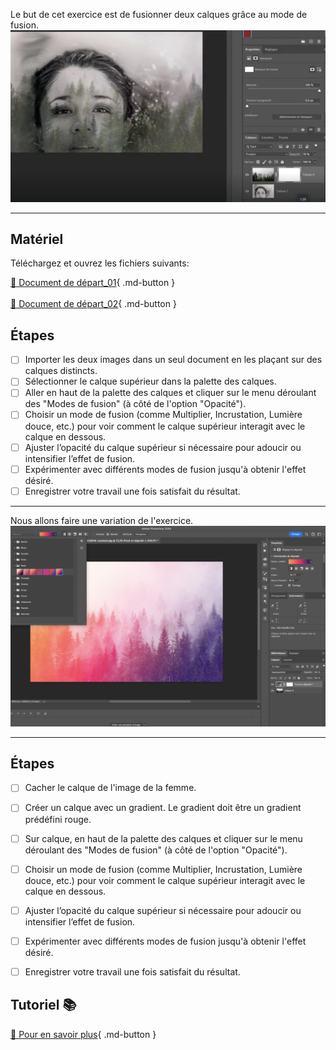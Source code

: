 
<style>.md-footer{display:none;}</style>
<style>.md-Headher{display:none;}</style>
Le but de cet exercice est de fusionner deux calques grâce au mode de fusion.
![](../assets/image/12_mode_fusion.png)
***

## Matériel

Téléchargez et ouvrez les fichiers suivants:

[📁 Document de départ_01](../assets/image/12_lucho-renolfi-gyRxYFlxI-Q-unsplash.jpg){ .md-button }   <br>   
[📁 Document de départ_02](../assets/image/12_john-westrock-638048-unsplash.jpg){ .md-button }   <br>

## Étapes

- [ ] Importer les deux images dans un seul document en les plaçant sur des calques distincts.
- [ ] Sélectionner le calque supérieur dans la palette des calques.
- [ ] Aller en haut de la palette des calques et cliquer sur le menu déroulant des "Modes de fusion" (à côté de l'option "Opacité").
- [ ] Choisir un mode de fusion (comme Multiplier, Incrustation, Lumière douce, etc.) pour voir comment le calque supérieur interagit avec le calque en dessous.
- [ ] Ajuster l’opacité du calque supérieur si nécessaire pour adoucir ou intensifier l’effet de fusion.
- [ ] Expérimenter avec différents modes de fusion jusqu'à obtenir l'effet désiré.
- [ ] Enregistrer votre travail une fois satisfait du résultat.

***
Nous allons faire une variation de l'exercice.
![](../assets/image/12_mode_fusion_gradient.png)
***

## Étapes

- [ ] Cacher le calque de l'image de la femme.
- [ ] Créer un calque avec un gradient. Le gradient doit être un gradient prédéfini rouge.
- [ ] Sur calque, en haut de la palette des calques et cliquer sur le menu déroulant des "Modes de fusion" (à côté de l'option "Opacité").
- [ ] Choisir un mode de fusion (comme Multiplier, Incrustation, Lumière douce, etc.) pour voir comment le calque supérieur interagit avec le calque en dessous.
- [ ] Ajuster l’opacité du calque supérieur si nécessaire pour adoucir ou intensifier l’effet de fusion.
- [ ] Expérimenter avec différents modes de fusion jusqu'à obtenir l'effet désiré.
- [ ] Enregistrer votre travail une fois satisfait du résultat.


## Tutoriel 📚

[📖 Pour en savoir plus](https://cmontmorency365-my.sharepoint.com/:v:/g/personal/flpilote_cmontmorency_qc_ca/Ec_kskJqT0ZGhEajpRFLEfQBVRRq-sWtWILnrIDRO9ia6A?nav=eyJyZWZlcnJhbEluZm8iOnsicmVmZXJyYWxBcHAiOiJPbmVEcml2ZUZvckJ1c2luZXNzIiwicmVmZXJyYWxBcHBQbGF0Zm9ybSI6IldlYiIsInJlZmVycmFsTW9kZSI6InZpZXciLCJyZWZlcnJhbFZpZXciOiJNeUZpbGVzTGlua0NvcHkifX0&e=eOqsel){ .md-button }   <br>
